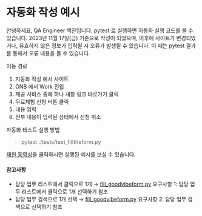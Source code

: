 # 자동화 작성 예시

안녕하세요, QA Engineer 백찬입니다.
pytest 로 실행하면 자동화 실행 코드를 볼 수 있습니다.
2023년 11월 17일(금) 기준으로 작성이 되었으며, 이후에 사이트가 변경되었거나, 유효하지 않은 정보가 입력될 시 오류가 발생될 수 있습니다. 이 때는 pytest 결과를 통해서 오류 내용을 볼 수 있습니다.

이동 경로

1. 자동화 작성 예시 사이트
2. GNB 에서 Work 진입
3. 제공 서비스 중에 하나 새창 링크 바로가기 클릭
4. 무료체험 신청 버튼 클릭
5. 내용 입력
6. 전부 내용이 입력된 상태에서 신청 취소

자동화 테스트 실행 방법

> pytest ./tests/test_filltheform.py

[재현 동영상](https://drive.google.com/file/d/1DJ86G_f1L0DSJZoxZ9qNXxIWcKxS__q6/view?usp=sharing)을 클릭하시면 실행된 예시를 보실 수 있습니다.

#### 참고사항

- 담당 업무 리스트에서 클릭으로 1개 → [fill_goodvibeform.py](https://github.com/chan-isback/illuminarean-uitest/blob/main/illuminarean/goodvibe/fill_goodvibeform.py) 요구사항 1: 담당 업무 리스트에서 클릭으로 1개 선택하기 참조
- 담당 업무 검색으로 1개 선택 → [fill_goodvibeform.py](https://github.com/chan-isback/illuminarean-uitest/blob/main/illuminarean/goodvibe/fill_goodvibeform.py) 요구사항 2: 담당 업무 검색으로 선택하기 참조
